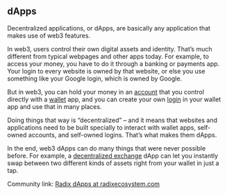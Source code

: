 ## dApps

Decentralized applications, or dApps, are basically any application that makes use of web3 features.

In web3, users control their own digital assets and identity. That’s much different from typical webpages and other apps today. For example, to access your money, you have to do it through a banking or payments app. Your login to every website is owned by that website, or else you use something like your Google login, which is owned by Google.

But in web3, you can hold your money in an [account](?glossaryAnchor=accounts) that you control directly with a [wallet](?glossaryAnchor=radixwallet) app, and you can create your own [login](?glossaryAnchor=personas) in your wallet app and use that in many places.

Doing things that way is “decentralized” – and it means that websites and applications need to be built specially to interact with wallet apps, self-owned accounts, and self-owned logins. That’s what makes them dApps.

In the end, web3 dApps can do many things that were never possible before. For example, a [decentralized exchange](?glossaryAnchor=dex) dApp can let you instantly swap between two different kinds of assets right from your wallet in just a tap.

Community link: [Radix dApps at radixecosystem.com](https://radixecosystem.com/projects)
